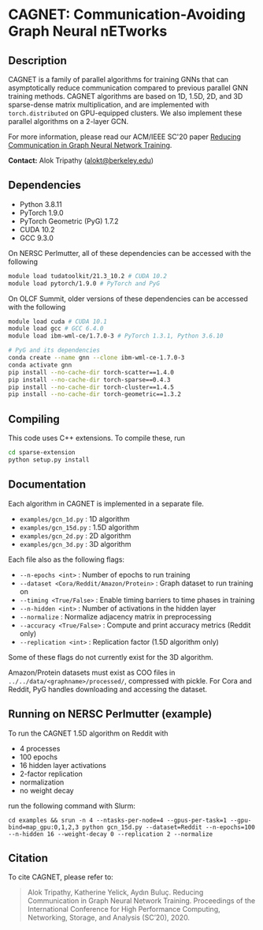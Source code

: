 # CAGNET: Communication-Avoiding Graph Neural nETworks

## Description

CAGNET is a family of parallel algorithms for training GNNs that can asymptotically reduce communication compared to previous parallel GNN training methods. CAGNET algorithms are based on 1D, 1.5D, 2D, and 3D sparse-dense matrix multiplication, and are implemented with `torch.distributed` on GPU-equipped clusters. We also implement these parallel algorithms on a 2-layer GCN.


For more information, please read our ACM/IEEE SC'20 paper [Reducing Communication in Graph Neural Network Training](https://arxiv.org/pdf/2005.03300.pdf).

**Contact:** Alok Tripathy (<alokt@berkeley.edu>)

## Dependencies
- Python 3.8.11
- PyTorch 1.9.0
- PyTorch Geometric (PyG) 1.7.2
- CUDA 10.2
- GCC 9.3.0

On NERSC Perlmutter, all of these dependencies can be accessed with the following
```bash
module load tudatoolkit/21.3_10.2 # CUDA 10.2
module load pytorch/1.9.0 # PyTorch and PyG
```

On OLCF Summit, older versions of these dependencies can be accessed with the following
```bash
module load cuda # CUDA 10.1
module load gcc # GCC 6.4.0
module load ibm-wml-ce/1.7.0-3 # PyTorch 1.3.1, Python 3.6.10

# PyG and its dependencies
conda create --name gnn --clone ibm-wml-ce-1.7.0-3
conda activate gnn
pip install --no-cache-dir torch-scatter==1.4.0
pip install --no-cache-dir torch-sparse==0.4.3
pip install --no-cache-dir torch-cluster==1.4.5
pip install --no-cache-dir torch-geometric==1.3.2
```

## Compiling

This code uses C++ extensions. To compile these, run

```bash
cd sparse-extension
python setup.py install
```

## Documentation

Each algorithm in CAGNET is implemented in a separate file.
- `examples/gcn_1d.py` : 1D algorithm
- `examples/gcn_15d.py` : 1.5D algorithm
- `examples/gcn_2d.py` : 2D algorithm
- `examples/gcn_3d.py` : 3D algorithm

Each file also as the following flags:

- `--n-epochs <int>`  : Number of epochs to run training
- `--dataset <Cora/Reddit/Amazon/Protein>` : Graph dataset to run training on
- `--timing <True/False>` : Enable timing barriers to time phases in training
- `--n-hidden <int>` : Number of activations in the hidden layer
- `--normalize` : Normalize adjacency matrix in preprocessing
- `--accuracy <True/False>` : Compute and print accuracy metrics (Reddit only)
- `--replication <int>` : Replication factor (1.5D algorithm only)

Some of these flags do not currently exist for the 3D algorithm.

Amazon/Protein datasets must exist as COO files in `../../data/<graphname>/processed/`, compressed with pickle. 
For Cora and Reddit, PyG handles downloading and accessing the dataset.

## Running on NERSC Perlmutter (example)

To run the CAGNET 1.5D algorithm on Reddit with
- 4 processes
- 100 epochs
- 16 hidden layer activations
- 2-factor replication
- normalization
- no weight decay

run the following command with Slurm:

`cd examples && srun -n 4 --ntasks-per-node=4 --gpus-per-task=1 --gpu-bind=map_gpu:0,1,2,3 python gcn_15d.py --dataset=Reddit --n-epochs=100 --n-hidden 16 --weight-decay 0 --replication 2 --normalize`

## Citation

To cite CAGNET, please refer to:

> Alok Tripathy, Katherine Yelick, Aydın Buluç. Reducing Communication in Graph Neural Network Training. Proceedings of the International Conference for High Performance Computing, Networking, Storage, and Analysis (SC’20), 2020.
